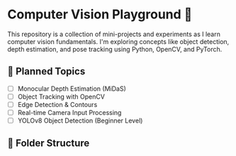 # Computer Vision Playground 🚀

This repository is a collection of mini-projects and experiments as I learn computer vision fundamentals. I'm exploring concepts like object detection, depth estimation, and pose tracking using Python, OpenCV, and PyTorch.

## 🔧 Planned Topics

- [ ] Monocular Depth Estimation (MiDaS)
- [ ] Object Tracking with OpenCV
- [ ] Edge Detection & Contours
- [ ] Real-time Camera Input Processing
- [ ] YOLOv8 Object Detection (Beginner Level)

## 📁 Folder Structure
